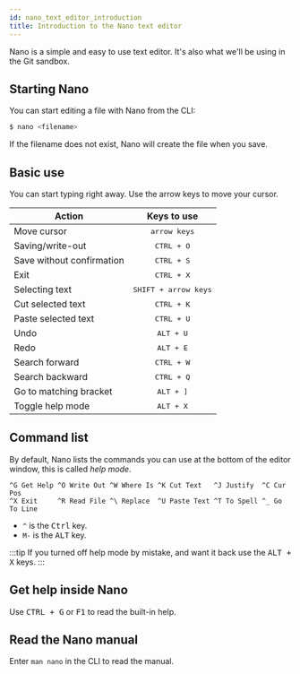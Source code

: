 ```yaml
---
id: nano_text_editor_introduction
title: Introduction to the Nano text editor
---
```


Nano is a simple and easy to use text editor.
It's also what we'll be using in the Git sandbox.

## Starting Nano

You can start editing a file with Nano from the CLI:

```bash
$ nano <filename>
```

If the filename does not exist, Nano will create the file when you save.

## Basic use

You can start typing right away.
Use the arrow keys to move your cursor.

| Action | Keys to use |
| --- | :----: |
| Move cursor | <kbd>arrow keys</kbd> |
| Saving/write-out | <kbd>CTRL + O</kbd> |
| Save without confirmation | <kbd>CTRL + S</kbd> |
| Exit | <kbd>CTRL + X</kbd> |
| Selecting text | <kbd>SHIFT + arrow keys</kbd> |
| Cut selected text | <kbd>CTRL + K</kbd> |
| Paste selected text | <kbd>CTRL + U</kbd> |
| Undo | <kbd>ALT + U</kbd> |
| Redo | <kbd>ALT + E</kbd> |
| Search forward | <kbd>CTRL + W</kbd> |
| Search backward | <kbd>CTRL + Q</kbd> |
| Go to matching bracket | <kbd>ALT + ]</kbd> |
| Toggle help mode | <kbd>ALT + X</kbd> |

## Command list

By default, Nano lists the commands you can use at the bottom of the editor window, this is called *help mode*.

```
^G Get Help ^O Write Out ^W Where Is ^K Cut Text   ^J Justify  ^C Cur Pos
^X Exit     ^R Read File ^\ Replace  ^U Paste Text ^T To Spell ^_ Go To Line
```

- `^` is the <kbd>Ctrl</kbd> key.
- `M-` is the <kbd>ALT</kbd> key.

:::tip
If you turned off help mode by mistake, and want it back use the <kbd>ALT + X</kbd> keys.
:::

## Get help inside Nano

Use <kbd>CTRL + G</kbd> or <kbd>F1</kbd> to read the built-in help.

## Read the Nano manual

Enter `man nano` in the CLI to read the manual.